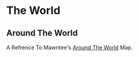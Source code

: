 # The World
## Around The World
A Refrence To Mawntee's [Around The World](https://bsaber.com/songs/15cb5/) Map.
